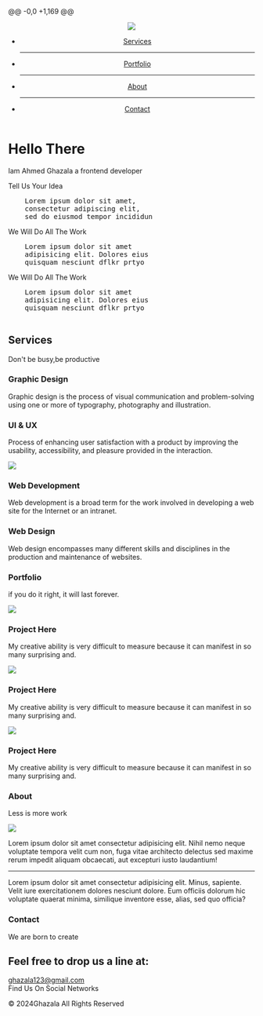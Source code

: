 @@ -0,0 +1,169 @@
<!DOCTYPE html>
<html lang="en">
<head>
<title>Programming</title>
<meta name="viewport" content="width=device-width, initial-scale=1">
<meta name="description" content="This My Book Store">
<link rel="stylesheet" href="master.css"> 
<link rel="stylesheet" href="path/to/font-awesome/css/font-awesome.min.css">
<script src="https://kit.fontawesome.com/5f855d9d39.js" crossorigin="anonymous"></script>
<script crossorigin src="https://unpkg.com/react@16/umd/react.production.min.js"></script>
<script crossorigin src="https://unpkg.com/react-dom@16/umd/react-dom.production.min.js"></script>
<script src="https://unpkg.com/@babel/standalone/babel.min.js"></script>
<link href="https://cdn.jsdelivr.net/npm/bootstrap@5.3.3/dist/css/bootstrap.min.css" rel="stylesheet">
<script src="https://cdn.jsdelivr.net/npm/bootstrap@5.3.3/dist/js/bootstrap.bundle.min.js"></script>
<meta charset="UTF-6">
</head>
<body>
    <header>
<img class="one" src="logo.png">
<div class="awesome"><i class="fa fa-bars" aria-hidden="true"></i>
<ul class="head">
<li class="on" id="no"><a href="#sec1">Services</a></li>
<hr>
<li class="on"><a href="#sec2">Portfolio</a></li>
<hr>
<li class="on"><a href="#sec3">About</a></li>
<hr>
<li class="on"><a href="#sec4">Contact</a></li>
</ul>
</div>
</header>
<div class="parent1">
<div class="person">
<h1 class="hello">Hello There</h1>
<p class="weare">Iam Ahmed Ghazala a frontend developer </p>
</div>
</div>
<div class="intro">
<div class="paragraph1">
<div class="pen"><i class="fa-solid fa-wand-magic-sparkles fa-2xl" style="color: #63E6BE;"></i></div>
<span>Tell Us Your Idea</span>
<pre>
    Lorem ipsum dolor sit amet,
    consectetur adipiscing elit, 
    sed do eiusmod tempor incididun
</pre>
</div>
<div class="paragraph2">
<div class="gem"><i class="fa-regular fa-gem fa-2xl" style="color: #63E6BE;"></i></div>
<span>We Will Do All The Work</span>
    <pre>
    Lorem ipsum dolor sit amet 
    adipisicing elit. Dolores eius
    quisquam nesciunt dflkr prtyo
</pre>
</div>
<div class="paragraph3">
    <div class="earth"><i class="fa-solid fa-earth-americas fa-2xl" style="color: #63E6BE;"></i></div>
    <span>We Will Do All The Work</span>
        <pre>
    Lorem ipsum dolor sit amet 
    adipisicing elit. Dolores eius
    quisquam nesciunt dflkr prtyo
    </pre>
</div>
</div>
<div class="s1" id="sec1">
<section class="section1">
<h1 class="services">Services</h1>
<p>Don't be busy,be productive</p>
</section>
<div class="parent2">
    <div class="area1">
    <div class="icon"><i class="fas fa-palette fa-2x" style="color: #63E6BE;"></i></div>
    <h3>Graphic Design</h3>
    <p class="o">Graphic design is the process of visual communication and problem-solving using one or more of typography,     
    photography and illustration.</p>
</div>
<div class="area2">
    <div class="icon"> <i class="fas fa-vector-square fa-2x" style="color: #63E6BE;"></i></div>
    <h3>UI & UX</h3>
    <p class="o">Process of enhancing user satisfaction with a product by improving the usability, accessibility, and pleasure provided in the interaction.</p>
    </div>
    <div class="area3">
    <div class="hiddenmobo">
    <img  src="services.jpg">
    <div class="column"></div>
    </div>
    </div>
    <div class="area4">
    <div class="icon"><i class="fas fa-pencil-ruler fa-2x" style="color: #63E6BE;"></i></div>
    <h3>Web Development</h3>
    <p class="o">Web development is a broad term for the work involved in developing a web site for the Internet or an intranet.</p>
    </div>
    <div class="area5">
    <div class="icon"><i class="fab fa-sketch fa-2x" style="color: #63E6BE;"></i></div>
    <h3>Web Design</h3>
    <p class="o">Web design encompasses many different skills and disciplines in the production and maintenance of websites.</p>
    </div>
</div>
</div>
<div class="space"></div>
<div class="s2" id="sec2">
<section class="section2">
    <h3 class="portfolio">Portfolio</h3>
    <p>if you do it right, it will last forever.</p>
</section>
<div class="parts">
<div class="part1" id="par">
<img src="portfolio-1.jpg">
<div class="group">
<h3>Project Here</h3>
<p>My creative ability is very difficult to measure because it can manifest in so many surprising and.</p>
</div>
</div>
<div class="part2" id="par">
<img src="portfolio-2.jpg">
<div  class="group">
<h3>Project Here</h3>
<p>My creative ability is very difficult to measure because it can manifest in so many surprising and.</p>
</div>
</div>
<div class="part3" id="par">
<img src="portfolio-3.jpg">
<div  class="group">
<h3>Project Here</h3>
<p>My creative ability is very difficult to measure because it can manifest in so many surprising and.</p>
</div>
</div>
</div>
</div>
<div class="s3" id="sec3">
<section class="section3">
<h3 class="about">About</h3>
<p class="p3">Less is more work</p>
</section>
<div class="about-content">
<img src="about.jpg" class="mg">
<p class="p1">Lorem ipsum dolor sit amet consectetur adipisicing elit. Nihil nemo neque voluptate tempora velit cum non, fuga vitae architecto delectus sed maxime rerum impedit aliquam obcaecati, aut excepturi iusto laudantium!</p>
<hr class="between">
<p class="p2">Lorem ipsum dolor sit amet consectetur adipisicing elit. Minus, sapiente. Velit iure exercitationem dolores nesciunt dolore. Eum officiis dolorum hic voluptate quaerat minima, similique inventore esse, alias, sed quo officia?</p>
</div>
<div class="package">
<div class="left"></div>
<div class="right"></div>
<div class="bottom-corner"></div>
</div>
</div>
<div class="s4" id="sec4">
<section class="section4">
<h3 class="contact">Contact</h3>
<p>We are born to create</p>
</section>
<div class="collection">
<h2>Feel free to drop us a line at:</h2>
<a href="ghazala123@gmail.com">ghazala123@gmail.com</a>
<div class="find">Find Us On Social Networks</div>
<div class="awe">
<i class="fa-brands fa-facebook"></i>
<i class="fa-brands fa-instagram"></i>
<i class="fa-brands fa-linkedin"></i>
</div>
</div>
</div>
<div class="footer">
<p> © 2024<span>Ghazala</span> All Rights Reserved</p>
</div>
</body>
</html>
